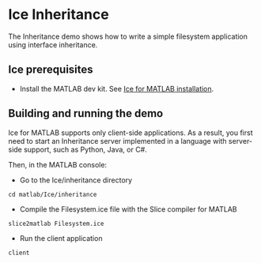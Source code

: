 # Ice Inheritance

The Inheritance demo shows how to write a simple filesystem application using interface inheritance.

## Ice prerequisites

- Install the MATLAB dev kit. See [Ice for MATLAB installation].

## Building and running the demo

Ice for MATLAB supports only client-side applications. As a result, you first need to start an Inheritance server
implemented in a language with server-side support, such as Python, Java, or C#.

Then, in the MATLAB console:

- Go to the Ice/inheritance directory

```shell
cd matlab/Ice/inheritance
```

- Compile the Filesystem.ice file with the Slice compiler for MATLAB

```shell
slice2matlab Filesystem.ice
```

- Run the client application

```shell
client
```

[Ice for MATLAB installation]: https://github.com/zeroc-ice/ice/blob/main/NIGHTLY.md#ice-for-matlab
